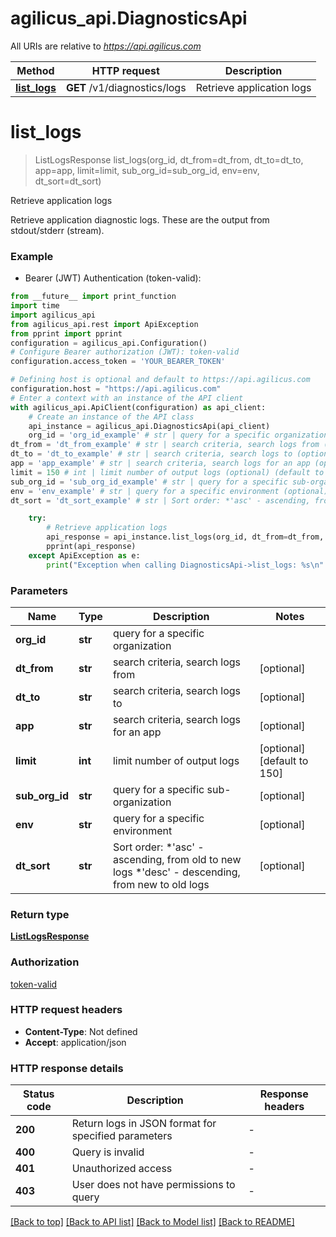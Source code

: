 # agilicus_api.DiagnosticsApi

All URIs are relative to *https://api.agilicus.com*

Method | HTTP request | Description
------------- | ------------- | -------------
[**list_logs**](DiagnosticsApi.md#list_logs) | **GET** /v1/diagnostics/logs | Retrieve application logs


# **list_logs**
> ListLogsResponse list_logs(org_id, dt_from=dt_from, dt_to=dt_to, app=app, limit=limit, sub_org_id=sub_org_id, env=env, dt_sort=dt_sort)

Retrieve application logs

Retrieve application diagnostic logs. These are the output from stdout/stderr (stream). 

### Example

* Bearer (JWT) Authentication (token-valid):
```python
from __future__ import print_function
import time
import agilicus_api
from agilicus_api.rest import ApiException
from pprint import pprint
configuration = agilicus_api.Configuration()
# Configure Bearer authorization (JWT): token-valid
configuration.access_token = 'YOUR_BEARER_TOKEN'

# Defining host is optional and default to https://api.agilicus.com
configuration.host = "https://api.agilicus.com"
# Enter a context with an instance of the API client
with agilicus_api.ApiClient(configuration) as api_client:
    # Create an instance of the API class
    api_instance = agilicus_api.DiagnosticsApi(api_client)
    org_id = 'org_id_example' # str | query for a specific organization
dt_from = 'dt_from_example' # str | search criteria, search logs from (optional)
dt_to = 'dt_to_example' # str | search criteria, search logs to (optional)
app = 'app_example' # str | search criteria, search logs for an app (optional)
limit = 150 # int | limit number of output logs (optional) (default to 150)
sub_org_id = 'sub_org_id_example' # str | query for a specific sub-organization (optional)
env = 'env_example' # str | query for a specific environment (optional)
dt_sort = 'dt_sort_example' # str | Sort order: *'asc' - ascending, from old to new logs *'desc' - descending, from new to old logs  (optional)

    try:
        # Retrieve application logs
        api_response = api_instance.list_logs(org_id, dt_from=dt_from, dt_to=dt_to, app=app, limit=limit, sub_org_id=sub_org_id, env=env, dt_sort=dt_sort)
        pprint(api_response)
    except ApiException as e:
        print("Exception when calling DiagnosticsApi->list_logs: %s\n" % e)
```

### Parameters

Name | Type | Description  | Notes
------------- | ------------- | ------------- | -------------
 **org_id** | **str**| query for a specific organization | 
 **dt_from** | **str**| search criteria, search logs from | [optional] 
 **dt_to** | **str**| search criteria, search logs to | [optional] 
 **app** | **str**| search criteria, search logs for an app | [optional] 
 **limit** | **int**| limit number of output logs | [optional] [default to 150]
 **sub_org_id** | **str**| query for a specific sub-organization | [optional] 
 **env** | **str**| query for a specific environment | [optional] 
 **dt_sort** | **str**| Sort order: *&#39;asc&#39; - ascending, from old to new logs *&#39;desc&#39; - descending, from new to old logs  | [optional] 

### Return type

[**ListLogsResponse**](ListLogsResponse.md)

### Authorization

[token-valid](../README.md#token-valid)

### HTTP request headers

 - **Content-Type**: Not defined
 - **Accept**: application/json

### HTTP response details
| Status code | Description | Response headers |
|-------------|-------------|------------------|
**200** | Return logs in JSON format for specified parameters |  -  |
**400** | Query is invalid |  -  |
**401** | Unauthorized access |  -  |
**403** | User does not have permissions to query |  -  |

[[Back to top]](#) [[Back to API list]](../README.md#documentation-for-api-endpoints) [[Back to Model list]](../README.md#documentation-for-models) [[Back to README]](../README.md)

